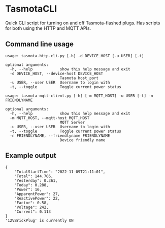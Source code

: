 # TasmotaCLI
Quick CLI script for turning on and off Tasmota-flashed plugs. Has scripts for both using the HTTP and MQTT APIs.

## Command line usage

```
usage: tasmota-http-cli.py [-h] -d DEVICE_HOST [-u USER] [-t]

optional arguments:
  -h, --help            show this help message and exit
  -d DEVICE_HOST, --device-host DEVICE_HOST
                        Tasmota host port
  -u USER, --user USER  Username to login with
  -t, --toggle          Toggle current power status
```

```
usage: tasmota-mqtt-client.py [-h] [-m MQTT_HOST] -u USER [-t] -n FRIENDLYNAME

optional arguments:
  -h, --help            show this help message and exit
  -m MQTT_HOST, --mqtt-host MQTT_HOST
                        MQTT Server
  -u USER, --user USER  Username to login with
  -t, --toggle          Toggle current power status
  -n FRIENDLYNAME, --friendlyname FRIENDLYNAME
                        Device friendly name
```

## Example output

```
{
    "TotalStartTime": "2022-11-09T21:11:01",
    "Total": 144.706,
    "Yesterday": 0.361,
    "Today": 0.288,
    "Power": 16,
    "ApparentPower": 27,
    "ReactivePower": 22,
    "Factor": 0.58,
    "Voltage": 242,
    "Current": 0.113
}
'12VBrickPlug' is currently ON
```
